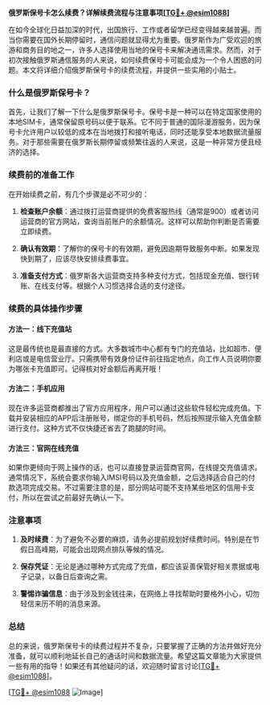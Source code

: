 **俄罗斯保号卡怎么续费？详解续费流程与注意事项[[TG💪+ @esim1088](https://t.me/s/esim1088)]**

在如今全球化日益加深的时代，出国旅行、工作或者留学已经变得越来越普遍。而当你需要在国外长期停留时，通信问题就显得尤为重要。俄罗斯作为广受欢迎的旅游和商务目的地之一，许多人选择使用当地的保号卡来解决通讯需求。然而，对于初次接触俄罗斯通信服务的人来说，如何续费保号卡可能会成为一个令人困惑的问题。本文将详细介绍俄罗斯保号卡的续费流程，并提供一些实用的小贴士。

### 什么是俄罗斯保号卡？

首先，让我们了解一下什么是俄罗斯保号卡。保号卡是一种可以在特定国家使用的本地SIM卡，通常保留原号码以便于联系。它不同于普通的国际漫游服务，因为保号卡允许用户以较低的成本在当地拨打和接听电话，同时还能享受本地数据流量服务。对于那些需要在俄罗斯长期停留或频繁往返的人来说，这是一种非常方便且经济的选择。

### 续费前的准备工作

在开始续费之前，有几个步骤是必不可少的：

1. **检查账户余额**：通过拨打运营商提供的免费客服热线（通常是900）或者访问运营商的官方网站，查询当前账户的余额情况。这样可以帮助你判断是否需要立即续费。

2. **确认有效期**：了解你的保号卡的有效期，避免因逾期导致服务中断。如果发现快到期了，应该尽快安排续费事宜。

3. **准备支付方式**：俄罗斯各大运营商支持多种支付方式，包括现金充值、银行转账、在线支付等。根据个人习惯选择合适的支付途径。

### 续费的具体操作步骤

#### 方法一：线下充值站
这是最传统也是最直接的方式。大多数城市中心都有专门的充值站，比如超市、便利店或是电信营业厅。只需携带有效身份证件前往指定地点，向工作人员说明你要为哪张卡充值即可。记得核对好金额后再离开哦！

#### 方法二：手机应用
现在许多运营商都推出了官方应用程序，用户可以通过这些软件轻松完成充值。下载并安装相应的APP后注册账号，绑定你的手机号码，然后按照提示输入充值金额进行支付。这种方式不仅快捷还省去了跑腿的时间。

#### 方法三：官网在线充值
如果你更倾向于网上操作的话，也可以直接登录运营商官网，在线提交充值请求。通常情况下，系统会要求你输入IMSI号码以及充值金额，之后选择适合自己的付款选项完成交易。不过需要注意的是，部分网站可能不支持某些地区的信用卡支付，所以在尝试之前最好先确认一下。

### 注意事项

1. **及时续费**：为了避免不必要的麻烦，请务必提前规划好续费时间。特别是在节假日高峰期，可能会出现网点排队等候的情况。
   
2. **保存凭证**：无论是通过哪种方式完成了充值，都应该妥善保管好相关票据或电子记录，以备日后查询之需。

3. **警惕诈骗信息**：由于涉及到金钱往来，在网络上寻找帮助时要格外小心，切勿轻信来历不明的消息来源。

### 总结

总的来说，俄罗斯保号卡的续费过程并不复杂，只要掌握了正确的方法并做好充分准备，就可以顺利地延长自己的通话时间和数据流量。希望这篇文章能为大家提供一些有用的指导！如果还有其他疑问的话，欢迎随时留言讨论[[TG💪+ @esim1088](https://t.me/s/esim1088)]。

[[TG💪+ @esim1088](https://t.me/s/esim1088) ![Image](https://i.postimg.cc/4NQfJmqS/Snipaste-2025-05-13-00-14-12.png)]